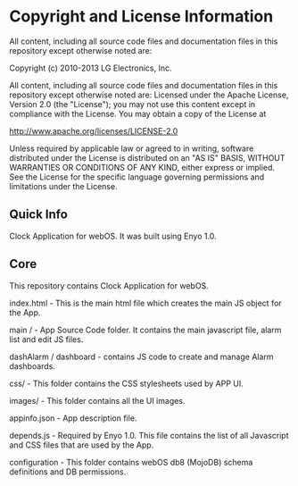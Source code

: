 # Copyright and License Information

All content, including all source code files and documentation files in this repository except otherwise noted are: 

 Copyright (c) 2010-2013 LG Electronics, Inc.

All content, including all source code files and documentation files in this repository except otherwise noted are:
Licensed under the Apache License, Version 2.0 (the "License");
you may not use this content except in compliance with the License.
You may obtain a copy of the License at

http://www.apache.org/licenses/LICENSE-2.0

Unless required by applicable law or agreed to in writing, software
distributed under the License is distributed on an "AS IS" BASIS,
WITHOUT WARRANTIES OR CONDITIONS OF ANY KIND, either express or implied.
See the License for the specific language governing permissions and
limitations under the License.

Quick Info
-----------
Clock Application for webOS. It was built using Enyo 1.0. 

Core
-------
This repository contains Clock Application for webOS. 

index.html - This is the main html file which creates the main JS object for the App.

main / - App Source Code folder. It contains the main javascript file, alarm list and edit JS files. 

dashAlarm / dashboard - contains JS code to create and manage Alarm dashboards.

css/ - This folder contains the CSS stylesheets used by APP UI.

images/ - This folder contains all the UI images.

appinfo.json - App description file. 

depends.js - Required by Enyo 1.0. This file contains the list of all Javascript and CSS files that are used by the App. 

configuration - This folder contains webOS db8 (MojoDB) schema definitions and DB permissions. 
